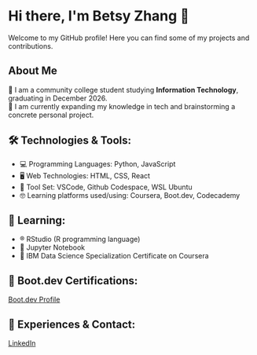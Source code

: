 # Hi there, I'm Betsy Zhang 👋

Welcome to my GitHub profile! Here you can find some of my projects and contributions. 
## About Me
🏫 I am a community college student studying **Information Technology**, graduating in December 2026.  
🚀 I am currently expanding my knowledge in tech and brainstorming a concrete personal project.
## 🛠️ Technologies & Tools:
- 💻 Programming Languages: Python, JavaScript
- 🖥️ Web Technologies: HTML, CSS, React
- 🔨 Tool Set: VSCode, Github Codespace, WSL Ubuntu
- 🤓 Learning platforms used/using: Coursera, Boot.dev, Codecademy
## 📖 Learning:  
- ®️ RStudio (R programming language)
- 📒 Jupyter Notebook
- 🧪 IBM Data Science Specialization Certificate on Coursera
## 🥾 Boot.dev Certifications:
[Boot.dev Profile](https://www.boot.dev/u/betsyzhang)
## 📧 Experiences & Contact:
[LinkedIn](https://www.linkedin.com/in/betsy-z-219444198/)
